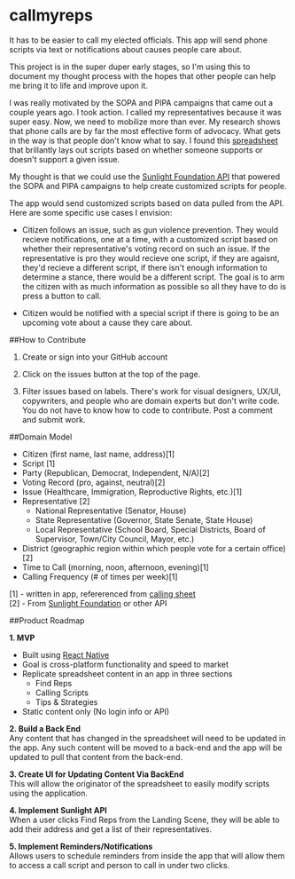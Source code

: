# callmyreps

It has to be easier to call my elected officials. This app will send phone scripts via text or notifications about causes people care about. 

This project is in the super duper early stages, so I'm using this to document my thought process with the hopes that other people can help me bring it to life and improve upon it. 

I was really motivated by the SOPA and PIPA campaigns that came out a couple years ago. I took action. I called my representatives because it was super easy. Now, we need to mobilize more than ever. My research shows that phone calls are by far the most effective form of advocacy. What gets in the way is that people don't know what to say. I found this [spreadsheet](https://docs.google.com/spreadsheets/d/174f0WBSVNSdcQ5_S6rWPGB3pNCsruyyM_ZRQ6QUhGmo/htmlview?usp=embed_facebook&sle=true#) that brillantly lays out scripts based on whether someone supports or doesn't support a given issue. 

My thought is that we could use the [Sunlight Foundation API](https://sunlightfoundation.com/api/) that powered the SOPA and PIPA campaigns to help create customized scripts for people. 

The app would send customized scripts based on data pulled from the API. Here are some specific use cases I envision: 

* Citizen follows an issue, such as gun violence prevention. They would recieve notifications, one at a time, with a customized script based on whether their representative's voting record on such an issue. If the representative is pro they would recieve one script, if they are agaisnt, they'd recieve a different script, if there isn't enough information to determine a stance, there would be a different script. The goal is to arm the citizen with as much information as possible so all they have to do is press a button to call. 

* Citizen would be notified with a special script if there is going to be an upcoming vote about a cause they care about. 

##How to Contribute

1. Create or sign into your GitHub account

2. Click on the issues button at the top of the page. 

3. Filter issues based on labels. There's work for visual designers, UX/UI, copywriters, and people who are domain experts but don't write code. You do not have to know how to code to contribute. Post a comment and submit work. 

##Domain Model

* Citizen (first name, last name, address)[1]
* Script [1]
* Party (Republican, Democrat, Independent, N/A)[2]
* Voting Record (pro, against, neutral)[2]
* Issue (Healthcare, Immigration, Reproductive Rights, etc.)[1] 
* Representative [2]
  * National Representative (Senator, House)
  * State Representative (Governor, State Senate, State House)
  * Local Representative (School Board, Special Districts, Board of Supervisor, Town/City Council, Mayor, etc.) 
* District (geographic region within which people vote for a certain office) [2]
* Time to Call (morning, noon, afternoon, evening)[1]
* Calling Frequency (# of times per week)[1]

[1] - written in app, refererenced from [calling sheet](https://docs.google.com/spreadsheets/d/174f0WBSVNSdcQ5_S6rWPGB3pNCsruyyM_ZRQ6QUhGmo/htmlview?usp=embed_facebook&sle=true#)   
[2] - From [Sunlight Foundation](https://sunlightfoundation.com/api/) or other API

##Product Roadmap

**1. MVP**

* Built using [React Native](https://facebook.github.io/react-native/)
* Goal is cross-platform functionality and speed to market
* Replicate spreadsheet content in an app in three sections
  * Find Reps
  * Calling Scripts
  * Tips & Strategies
* Static content only (No login info or API)

**2. Build a Back End**  
Any content that has changed in the spreadsheet will need to be updated in the app. Any such content will be moved to a back-end and the app will be updated to pull that content from the back-end. 

**3. Create UI for Updating Content Via BackEnd**  
This will allow the originator of the spreadsheet to easily modify scripts using the application. 

**4. Implement Sunlight API**  
When a user clicks Find Reps from the Landing Scene, they will be able to add their address and get a list of their representatives. 

**5. Implement Reminders/Notifications**  
Allows users to schedule reminders from inside the app that will allow them to access a call script and person to call in under two clicks. 
